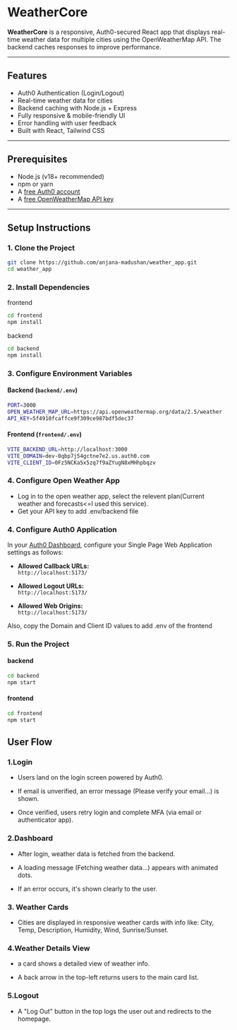 #  WeatherCore

**WeatherCore** is a responsive, Auth0-secured React app that displays real-time weather data for multiple cities using the OpenWeatherMap API. The backend caches responses to improve performance.

---

## Features

- Auth0 Authentication (Login/Logout)
- Real-time weather data for cities
- Backend caching with Node.js + Express
- Fully responsive & mobile-friendly UI
- Error handling with user feedback
- Built with React, Tailwind CSS

---

## Prerequisites

- Node.js (v18+ recommended)
- npm or yarn
- A [free Auth0 account](https://auth0.com/)
- A [free OpenWeatherMap API key](https://openweathermap.org/api)

---

## Setup Instructions

### 1. Clone the Project

```bash
git clone https://github.com/anjana-madushan/weather_app.git
cd weather_app
```
### 2. Install Dependencies
frontend
```bash
cd frontend
npm install
```

backend
```bash
cd backend
npm install
```

### 3. Configure Environment Variables
#### Backend (`backend/.env`)
```bash
PORT=3000
OPEN_WEATHER_MAP_URL=https://api.openweathermap.org/data/2.5/weather
API_KEY=5f4910fcaffce9f309ce987bdf5dec37
```

#### Frontend (`frontend/.env`)
```bash
VITE_BACKEND_URL=http://localhost:3000
VITE_DOMAIN=dev-0qbp7j54gctne7e2.us.auth0.com
VITE_CLIENT_ID=0Fz5NCKa5x5zq7f9aZYugN8xMHhpbqzv
```

### 4. Configure Open Weather App
- Log in to the open weather app, select the relevent plan(Current weather and forecasts<=I used this service).
- Get your API key to add .env/backend file 

### 4. Configure Auth0 Application

In your [Auth0 Dashboard](https://manage.auth0.com/), configure your Single Page Web Application settings as follows:

- **Allowed Callback URLs:**  
  `http://localhost:5173/`

- **Allowed Logout URLs:**  
  `http://localhost:5173/`

- **Allowed Web Origins:**  
  `http://localhost:5173/`

Also, copy the  Domain and Client ID values to add .env of the frontend 


### 5. Run the Project

#### backend
```bash
cd backend
npm start
```

#### frontend
```bash
cd frontend
npm start
```
## User Flow
### 1.Login

- Users land on the login screen powered by Auth0.

- If email is unverified, an error message (Please verify your email...) is shown.

- Once verified, users retry login and complete MFA (via email or authenticator app).

### 2.Dashboard

- After login, weather data is fetched from the backend.

- A loading message (Fetching weather data...) appears with animated dots.

- If an error occurs, it's shown clearly to the user.

### 3. Weather Cards

- Cities are displayed in responsive weather cards with info like:
City, Temp, Description, Humidity, Wind, Sunrise/Sunset.

### 4.Weather Details View

- a card shows a detailed view of weather info.

- A back arrow in the top-left returns users to the main card list.

### 5.Logout

- A "Log Out" button in the top logs the user out and redirects to the homepage.
